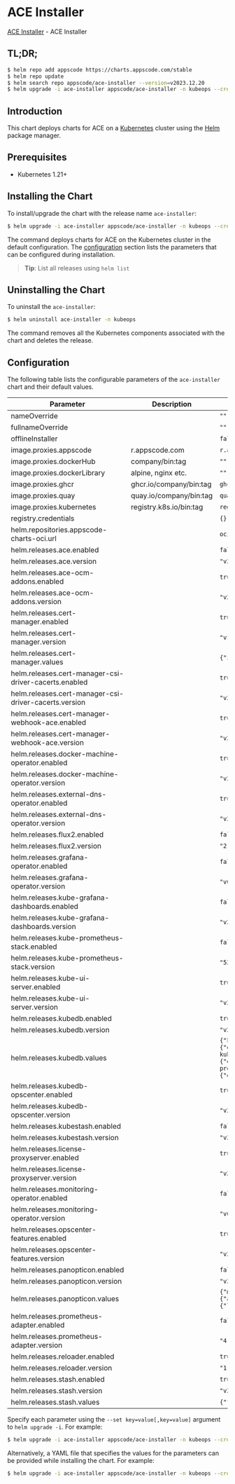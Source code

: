 # ACE Installer

[ACE Installer](https://github.com/bytebuilders/installer) - ACE Installer

## TL;DR;

```bash
$ helm repo add appscode https://charts.appscode.com/stable
$ helm repo update
$ helm search repo appscode/ace-installer --version=v2023.12.20
$ helm upgrade -i ace-installer appscode/ace-installer -n kubeops --create-namespace --version=v2023.12.20
```

## Introduction

This chart deploys charts for ACE on a [Kubernetes](http://kubernetes.io) cluster using the [Helm](https://helm.sh) package manager.

## Prerequisites

- Kubernetes 1.21+

## Installing the Chart

To install/upgrade the chart with the release name `ace-installer`:

```bash
$ helm upgrade -i ace-installer appscode/ace-installer -n kubeops --create-namespace --version=v2023.12.20
```

The command deploys charts for ACE on the Kubernetes cluster in the default configuration. The [configuration](#configuration) section lists the parameters that can be configured during installation.

> **Tip**: List all releases using `helm list`

## Uninstalling the Chart

To uninstall the `ace-installer`:

```bash
$ helm uninstall ace-installer -n kubeops
```

The command removes all the Kubernetes components associated with the chart and deletes the release.

## Configuration

The following table lists the configurable parameters of the `ace-installer` chart and their default values.

|                       Parameter                       |       Description       |                                                                                                                                                             Default                                                                                                                                                             |
|-------------------------------------------------------|-------------------------|---------------------------------------------------------------------------------------------------------------------------------------------------------------------------------------------------------------------------------------------------------------------------------------------------------------------------------|
| nameOverride                                          |                         | <code>""</code>                                                                                                                                                                                                                                                                                                                 |
| fullnameOverride                                      |                         | <code>""</code>                                                                                                                                                                                                                                                                                                                 |
| offlineInstaller                                      |                         | <code>false</code>                                                                                                                                                                                                                                                                                                              |
| image.proxies.appscode                                | r.appscode.com          | <code>r.appscode.com</code>                                                                                                                                                                                                                                                                                                     |
| image.proxies.dockerHub                               | company/bin:tag         | <code>""</code>                                                                                                                                                                                                                                                                                                                 |
| image.proxies.dockerLibrary                           | alpine, nginx etc.      | <code>""</code>                                                                                                                                                                                                                                                                                                                 |
| image.proxies.ghcr                                    | ghcr.io/company/bin:tag | <code>ghcr.io</code>                                                                                                                                                                                                                                                                                                            |
| image.proxies.quay                                    | quay.io/company/bin:tag | <code>quay.io</code>                                                                                                                                                                                                                                                                                                            |
| image.proxies.kubernetes                              | registry.k8s.io/bin:tag | <code>registry.k8s.io</code>                                                                                                                                                                                                                                                                                                    |
| registry.credentials                                  |                         | <code>{}</code>                                                                                                                                                                                                                                                                                                                 |
| helm.repositories.appscode-charts-oci.url             |                         | <code>oci://ghcr.io/appscode-charts</code>                                                                                                                                                                                                                                                                                      |
| helm.releases.ace.enabled                             |                         | <code>false</code>                                                                                                                                                                                                                                                                                                              |
| helm.releases.ace.version                             |                         | <code>"v2023.12.20"</code>                                                                                                                                                                                                                                                                                                      |
| helm.releases.ace-ocm-addons.enabled                  |                         | <code>true</code>                                                                                                                                                                                                                                                                                                               |
| helm.releases.ace-ocm-addons.version                  |                         | <code>"v2023.12.20"</code>                                                                                                                                                                                                                                                                                                      |
| helm.releases.cert-manager.enabled                    |                         | <code>true</code>                                                                                                                                                                                                                                                                                                               |
| helm.releases.cert-manager.version                    |                         | <code>"v1.12.6"</code>                                                                                                                                                                                                                                                                                                          |
| helm.releases.cert-manager.values                     |                         | <code>{"installCRDs":true}</code>                                                                                                                                                                                                                                                                                               |
| helm.releases.cert-manager-csi-driver-cacerts.enabled |                         | <code>true</code>                                                                                                                                                                                                                                                                                                               |
| helm.releases.cert-manager-csi-driver-cacerts.version |                         | <code>"v2023.10.1"</code>                                                                                                                                                                                                                                                                                                       |
| helm.releases.cert-manager-webhook-ace.enabled        |                         | <code>true</code>                                                                                                                                                                                                                                                                                                               |
| helm.releases.cert-manager-webhook-ace.version        |                         | <code>"v2023.11.14"</code>                                                                                                                                                                                                                                                                                                      |
| helm.releases.docker-machine-operator.enabled         |                         | <code>true</code>                                                                                                                                                                                                                                                                                                               |
| helm.releases.docker-machine-operator.version         |                         | <code>"v2023.10.18"</code>                                                                                                                                                                                                                                                                                                      |
| helm.releases.external-dns-operator.enabled           |                         | <code>true</code>                                                                                                                                                                                                                                                                                                               |
| helm.releases.external-dns-operator.version           |                         | <code>"v2023.10.1"</code>                                                                                                                                                                                                                                                                                                       |
| helm.releases.flux2.enabled                           |                         | <code>false</code>                                                                                                                                                                                                                                                                                                              |
| helm.releases.flux2.version                           |                         | <code>"2.12.2"</code>                                                                                                                                                                                                                                                                                                           |
| helm.releases.grafana-operator.enabled                |                         | <code>false</code>                                                                                                                                                                                                                                                                                                              |
| helm.releases.grafana-operator.version                |                         | <code>"v0.0.3"</code>                                                                                                                                                                                                                                                                                                           |
| helm.releases.kube-grafana-dashboards.enabled         |                         | <code>false</code>                                                                                                                                                                                                                                                                                                              |
| helm.releases.kube-grafana-dashboards.version         |                         | <code>"v2023.10.1"</code>                                                                                                                                                                                                                                                                                                       |
| helm.releases.kube-prometheus-stack.enabled           |                         | <code>false</code>                                                                                                                                                                                                                                                                                                              |
| helm.releases.kube-prometheus-stack.version           |                         | <code>"52.1.0"</code>                                                                                                                                                                                                                                                                                                           |
| helm.releases.kube-ui-server.enabled                  |                         | <code>true</code>                                                                                                                                                                                                                                                                                                               |
| helm.releases.kube-ui-server.version                  |                         | <code>"v2023.12.18"</code>                                                                                                                                                                                                                                                                                                      |
| helm.releases.kubedb.enabled                          |                         | <code>true</code>                                                                                                                                                                                                                                                                                                               |
| helm.releases.kubedb.version                          |                         | <code>"v2023.12.28"</code>                                                                                                                                                                                                                                                                                                      |
| helm.releases.kubedb.values                           |                         | <code>{"kubedb-autoscaler":{"enabled":true},"kubedb-catalog":{"enabled":true},"kubedb-dashboard":{"enabled":false},"kubedb-kubestash-catalog":{"enabled":true},"kubedb-metrics":{"enabled":false},"kubedb-ops-manager":{"enabled":true},"kubedb-provisioner":{"enabled":true},"kubedb-schema-manager":{"enabled":false}}</code> |
| helm.releases.kubedb-opscenter.enabled                |                         | <code>true</code>                                                                                                                                                                                                                                                                                                               |
| helm.releases.kubedb-opscenter.version                |                         | <code>"v2023.12.28"</code>                                                                                                                                                                                                                                                                                                      |
| helm.releases.kubestash.enabled                       |                         | <code>false</code>                                                                                                                                                                                                                                                                                                              |
| helm.releases.kubestash.version                       |                         | <code>"v2023.12.28"</code>                                                                                                                                                                                                                                                                                                      |
| helm.releases.license-proxyserver.enabled             |                         | <code>true</code>                                                                                                                                                                                                                                                                                                               |
| helm.releases.license-proxyserver.version             |                         | <code>"v2023.11.14"</code>                                                                                                                                                                                                                                                                                                      |
| helm.releases.monitoring-operator.enabled             |                         | <code>false</code>                                                                                                                                                                                                                                                                                                              |
| helm.releases.monitoring-operator.version             |                         | <code>"v0.0.4"</code>                                                                                                                                                                                                                                                                                                           |
| helm.releases.opscenter-features.enabled              |                         | <code>true</code>                                                                                                                                                                                                                                                                                                               |
| helm.releases.opscenter-features.version              |                         | <code>"v2023.12.20"</code>                                                                                                                                                                                                                                                                                                      |
| helm.releases.panopticon.enabled                      |                         | <code>false</code>                                                                                                                                                                                                                                                                                                              |
| helm.releases.panopticon.version                      |                         | <code>"v2023.10.1"</code>                                                                                                                                                                                                                                                                                                       |
| helm.releases.panopticon.values                       |                         | <code>{"monitoring":{"agent":"prometheus.io/operator","enabled":true,"serviceMonitor":{"labels":{"release":"kube-prometheus-stack"}}}}</code>                                                                                                                                                                                   |
| helm.releases.prometheus-adapter.enabled              |                         | <code>false</code>                                                                                                                                                                                                                                                                                                              |
| helm.releases.prometheus-adapter.version              |                         | <code>"4.9.0"</code>                                                                                                                                                                                                                                                                                                            |
| helm.releases.reloader.enabled                        |                         | <code>true</code>                                                                                                                                                                                                                                                                                                               |
| helm.releases.reloader.version                        |                         | <code>"1.0.50"</code>                                                                                                                                                                                                                                                                                                           |
| helm.releases.stash.enabled                           |                         | <code>true</code>                                                                                                                                                                                                                                                                                                               |
| helm.releases.stash.version                           |                         | <code>"v2023.10.9"</code>                                                                                                                                                                                                                                                                                                       |
| helm.releases.stash.values                            |                         | <code>{"features":{"enterprise":true}}</code>                                                                                                                                                                                                                                                                                   |


Specify each parameter using the `--set key=value[,key=value]` argument to `helm upgrade -i`. For example:

```bash
$ helm upgrade -i ace-installer appscode/ace-installer -n kubeops --create-namespace --version=v2023.12.20 --set image.proxies.appscode=r.appscode.com
```

Alternatively, a YAML file that specifies the values for the parameters can be provided while
installing the chart. For example:

```bash
$ helm upgrade -i ace-installer appscode/ace-installer -n kubeops --create-namespace --version=v2023.12.20 --values values.yaml
```
